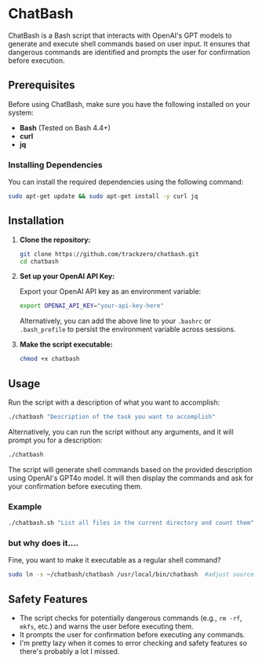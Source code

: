 
# ChatBash

ChatBash is a Bash script that interacts with OpenAI's GPT models to generate and execute shell commands based on user input. It ensures that dangerous commands are identified and prompts the user for confirmation before execution.

## Prerequisites

Before using ChatBash, make sure you have the following installed on your system:

- **Bash** (Tested on Bash 4.4+)
- **curl**
- **jq**

### Installing Dependencies

You can install the required dependencies using the following command:

```bash
sudo apt-get update && sudo apt-get install -y curl jq
```

## Installation

1. **Clone the repository:**

   ```bash
   git clone https://github.com/trackzero/chatbash.git
   cd chatbash
   ```

2. **Set up your OpenAI API Key:**

   Export your OpenAI API key as an environment variable:

   ```bash
   export OPENAI_API_KEY="your-api-key-here"
   ```

   Alternatively, you can add the above line to your `.bashrc` or `.bash_profile` to persist the environment variable across sessions.

3. **Make the script executable:**

   ```bash
   chmod +x chatbash
   ```

## Usage

Run the script with a description of what you want to accomplish:

```bash
./chatbash "Description of the task you want to accomplish"
```

Alternatively, you can run the script without any arguments, and it will prompt you for a description:

```bash
./chatbash
```

The script will generate shell commands based on the provided description using OpenAI's GPT4o model. It will then display the commands and ask for your confirmation before executing them.

### Example

```bash
./chatbash.sh "List all files in the current directory and count them"
```
### but why does it....
Fine, you want to make it executable as a regular shell command? 

```bash
sudo ln -s ~/chatbash/chatbash /usr/local/bin/chatbash  #adjust source directory as appropriate.
```


## Safety Features

- The script checks for potentially dangerous commands (e.g., `rm -rf`, `mkfs`, etc.) and warns the user before executing them.
- It prompts the user for confirmation before executing any commands.
- I'm pretty lazy when it comes to error checking and safety features so there's probably a lot I missed.
